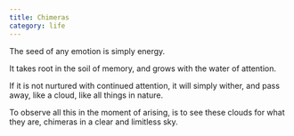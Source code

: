 ```yaml
---
title: Chimeras
category: life
---
```


The seed of any emotion
is simply energy.

It takes root
in the soil
of memory,
and grows
with the water
of attention.

If it is not nurtured
with continued attention,
it will simply wither,
and pass away,
like a cloud,
like all things
in nature.

To observe all this
in the moment of arising,
is to see these clouds
for what they are,
chimeras
in a clear
and limitless
sky.

